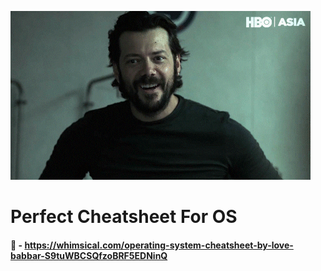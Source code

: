 

![perfectgif](../assets/images/perfect.gif)

# Perfect Cheatsheet For OS
#### 🔗 - https://whimsical.com/operating-system-cheatsheet-by-love-babbar-S9tuWBCSQfzoBRF5EDNinQ